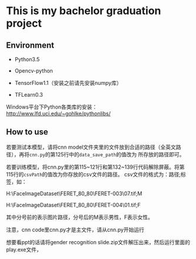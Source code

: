 # This is my bachelor graduation project

## Environment

- Python3.5

- Opencv-python

- TensorFlow1.1（安装之前请先安装numpy库）

- TFLearn0.3

Windows平台下Python各类库的安装：http://www.lfd.uci.edu/~gohlke/pythonlibs/

## How to use

若要测试本模型，请将cnn model文件夹里的文件放到合适的路径（全英文路径），再将```cnn.py```的第125行中的```data_save_path```的值改为
所存放的路径即可。

若要训练模型，将cnn.py里的第115~121行和第132~139行代码解除屏蔽。将第115行的```csvPath```的值改为你存放的csv文件的路径。
csv文件的格式为：路径;标签，如：

  H:\FaceImageDataset\FERET_80_80\FERET-003\07.tif;M

  H:\FaceImageDataset\FERET_80_80\FERET-004\01.tif;F

  其中分号前的表示图片路径，分号后的M表示男性，F表示女性。

注意，cnn code里cnn.py才是主文件，请从cnn.py开始运行

想要看ppt的话请将gender recognition slide.zip文件解压出来，然后运行里面的play.exe文件，